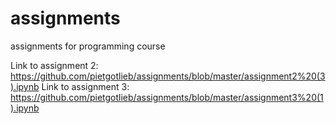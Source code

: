 # assignments
assignments for programming course

Link to assignment 2: https://github.com/pietgotlieb/assignments/blob/master/assignment2%20(3).ipynb
Link to assignment 3: https://github.com/pietgotlieb/assignments/blob/master/assignment3%20(1).ipynb
